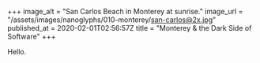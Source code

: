 +++
image_alt = "San Carlos Beach in Monterey at sunrise."
image_url = "/assets/images/nanoglyphs/010-monterey/san-carlos@2x.jpg"
published_at = 2020-02-01T02:56:57Z
title = "Monterey & the Dark Side of Software"
+++

Hello.
